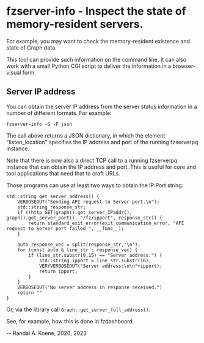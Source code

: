 # fzserver-info - Inspect the state of memory-resident servers.

For example, you may want to check the memory-resident existence and state of Graph data.

This tool can provide such information on the command line. It can also work with a small
Python CGI script to deliver the information in a browser-visual form.

## Server IP address

You can obtain the server IP address from the server status information
in a number of different formats. For example:

  `fzserver-info -G -F json`

The call above returns a JSON dictionary, in which the element
"listen_location" specifies the IP address and port of the running
fzserverpq instance.

Note that there is now also a direct TCP call to a running fzserverpq
instance that can obtain the IP address and port. This is useful for
core and tool applications that need that to craft URLs.

Those programs can use at least two ways to obtain the IP:Port string:

```
std::string get_server_address() {
    VERBOSEOUT("Sending API request to Server port.\n");
    std::string response_str;
    if (!http_GET(graph().get_server_IPaddr(), graph().get_server_port(), "/fz/ipport", response_str)) {
        return standard_exit_error(exit_communication_error, "API request to Server port failed ", __func__);
    }

    auto response_vec = split(response_str,'\n');
    for (const auto & line_str : response_vec) {
        if (line_str.substr(0,15) == "Server address:") {
            std::string ipport = line_str.substr(16);
            VERYVERBOSEOUT("Server address:\n\n"+ipport);
            return ipport;
        }
    }
    VERBOSEOUT("No server address in response received.")
    return ""
}
```

Or, via the library call `Graph::get_server_full_address()`.

See, for example, how this is done in fzdashboard.


--
Randal A. Koene, 2020, 2023
